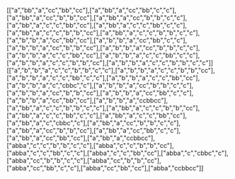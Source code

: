 [["a","bb","a","cc","bb","cc"],["a","bb","a","cc","bb","c","c"],["a","bb","a","cc","b","b","cc"],["a","bb","a","cc","b","b","c","c"],["a","bb","a","c","c","bb","cc"],["a","bb","a","c","c","bb","c","c"],["a","bb","a","c","c","b","b","cc"],["a","bb","a","c","c","b","b","c","c"],["a","b","b","a","cc","bb","cc"],["a","b","b","a","cc","bb","c","c"],["a","b","b","a","cc","b","b","cc"],["a","b","b","a","cc","b","b","c","c"],["a","b","b","a","c","c","bb","cc"],["a","b","b","a","c","c","bb","c","c"],["a","b","b","a","c","c","b","b","cc"],["a","b","b","a","c","c","b","b","c","c"]]
​
[["a","b","b","a","c","c","b","b","c","c"],["a","b","b","a","c","c","b","b","cc"],["a","b","b","a","c","c","bb","c","c"],["a","b","b","a","c","c","bb","cc"],["a","b","b","a","c","cbbc","c"],["a","b","b","a","cc","b","b","c","c"],["a","b","b","a","cc","b","b","cc"],["a","b","b","a","cc","bb","c","c"],["a","b","b","a","cc","bb","cc"],["a","b","b","a","ccbbcc"],["a","bb","a","c","c","b","b","c","c"],["a","bb","a","c","c","b","b","cc"],["a","bb","a","c","c","bb","c","c"],["a","bb","a","c","c","bb","cc"],["a","bb","a","c","cbbc","c"],["a","bb","a","cc","b","b","c","c"],["a","bb","a","cc","b","b","cc"],["a","bb","a","cc","bb","c","c"],["a","bb","a","cc","bb","cc"],["a","bb","a","ccbbcc"],["abba","c","c","b","b","c","c"],["abba","c","c","b","b","cc"],["abba","c","c","bb","c","c"],["abba","c","c","bb","cc"],["abba","c","cbbc","c"],["abba","cc","b","b","c","c"],["abba","cc","b","b","cc"],["abba","cc","bb","c","c"],["abba","cc","bb","cc"],["abba","ccbbcc"]]